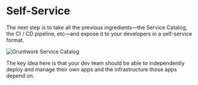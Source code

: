 # Self-Service

The next step is to take all the previous ingredients—the Service Catalog, the CI / CD pipeline, etc—and expose it to
your developers in a self-service format.

![Gruntwork Service Catalog](/img/guides/production-framework/service-catalog-small.png)

The key idea here is that your dev team should be able to independently deploy and manage their own apps and the
infrastructure those apps depend on.


<!-- ##DOCS-SOURCER-START
{"sourcePlugin":"local-copier","hash":"0d1779ee5564dd35f8deaa3ae48d81ec"}
##DOCS-SOURCER-END -->
